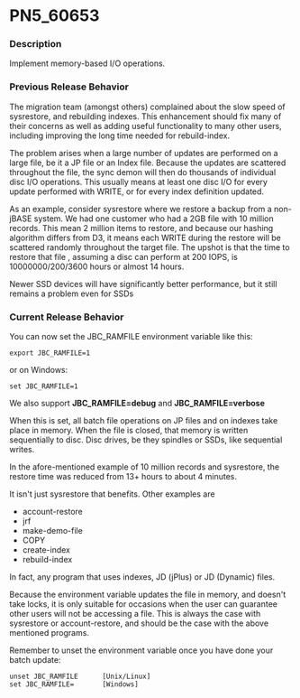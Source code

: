 # PN5_60653

<PageHeader />

### Description

Implement memory-based I/O operations.



### Previous Release Behavior

The migration team (amongst others) complained about the slow speed of sysrestore, and rebuilding indexes. This enhancement should fix many of their concerns as well as adding useful functionality to many other users, including improving the long time needed for rebuild-index.

The problem arises when a large number of updates are performed on a large file, be it a JP file or an Index file. Because the updates are scattered throughout the file, the sync demon will then do thousands of individual disc I/O operations. This usually means at least one disc I/O for every update performed with WRITE, or for every index definition updated.

As an example, consider sysrestore where we restore a backup from a non-jBASE system. We had one customer who had a 2GB file with 10 million records. This mean 2 million items to restore, and because our hashing algorithm differs from D3, it means each WRITE during the restore will be scattered randomly throughout the target file. The upshot is that the time to restore that file , assuming a disc can perform at 200 IOPS, is 10000000/200/3600 hours or almost 14 hours.

Newer SSD devices will have significantly better performance, but it still remains a problem even for SSDs



### Current Release Behavior

You can now set the JBC\_RAMFILE environment variable like this:

```
export JBC_RAMFILE=1
```

or on Windows:

```
set JBC_RAMFILE=1
```

We also support **JBC\_RAMFILE=debug** and **JBC\_RAMFILE=verbose**

When this is set, all batch file operations on JP files and on indexes take place in memory. When the file is closed, that memory is written sequentially to disc. Disc drives, be they spindles or SSDs, like sequential writes.

In the afore-mentioned example of 10 million records and sysrestore, the restore time was reduced from 13+ hours to about 4 minutes.

It isn't just sysrestore that benefits. Other examples are

- account-restore
- jrf
- make-demo-file
- COPY
- create-index
- rebuild-index


In fact, any program that uses indexes, JD (jPlus) or JD (Dynamic) files.

Because the environment variable updates the file in memory, and doesn't take locks, it is only suitable for occasions when the user can guarantee other users will not be accessing a file. This is always the case with sysrestore or account-restore, and should be the case with the above mentioned programs.

Remember to unset the environment variable once you have done your batch update:

```
unset JBC_RAMFILE      [Unix/Linux]
set JBC_RAMFILE=       [Windows]
```
